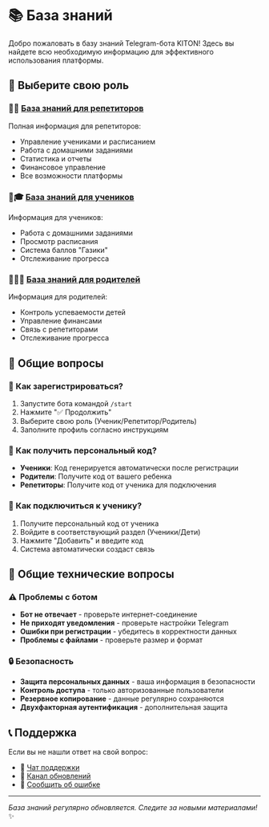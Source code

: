 # 📚 База знаний

Добро пожаловать в базу знаний Telegram-бота KITON! Здесь вы найдете всю необходимую информацию для эффективного использования платформы.

## 🎯 Выберите свою роль

### 👨🏫 [База знаний для репетиторов](knowledge-base-tutor.md)

Полная информация для репетиторов:
- Управление учениками и расписанием
- Работа с домашними заданиями
- Статистика и отчеты
- Финансовое управление
- Все возможности платформы

### 👨🎓 [База знаний для учеников](knowledge-base-student.md)

Информация для учеников:
- Работа с домашними заданиями
- Просмотр расписания
- Система баллов "Газики"
- Отслеживание прогресса

### 👨‍👩‍👧 [База знаний для родителей](knowledge-base-parent.md)

Информация для родителей:
- Контроль успеваемости детей
- Управление финансами
- Связь с репетиторами
- Отслеживание прогресса

## 🔧 Общие вопросы

### 🚀 Как зарегистрироваться?
1. Запустите бота командой `/start`
2. Нажмите "✅ Продолжить"
3. Выберите свою роль (Ученик/Репетитор/Родитель)
4. Заполните профиль согласно инструкциям

### 🔑 Как получить персональный код?
- **Ученики**: Код генерируется автоматически после регистрации
- **Родители**: Получите код от вашего ребенка
- **Репетиторы**: Получите код от ученика для подключения

### 🔗 Как подключиться к ученику?
1. Получите персональный код от ученика
2. Войдите в соответствующий раздел (Ученики/Дети)
3. Нажмите "Добавить" и введите код
4. Система автоматически создаст связь

## 🔧 Общие технические вопросы

### ⚠️ Проблемы с ботом
- **Бот не отвечает** - проверьте интернет-соединение
- **Не приходят уведомления** - проверьте настройки Telegram
- **Ошибки при регистрации** - убедитесь в корректности данных
- **Проблемы с файлами** - проверьте размер и формат

### 🔒 Безопасность
- **Защита персональных данных** - ваша информация в безопасности
- **Контроль доступа** - только авторизованные пользователи
- **Резервное копирование** - данные регулярно сохраняются
- **Двухфакторная аутентификация** - дополнительная защита

## 📞 Поддержка

Если вы не нашли ответ на свой вопрос:
- 💬 [Чат поддержки](https://t.me/kiton_support)
- 📢 [Канал обновлений](https://t.me/kiton_channel)
- 🐛 [Сообщить об ошибке](https://github.com/your-repo/issues)

---

*База знаний регулярно обновляется. Следите за новыми материалами!* ✨
